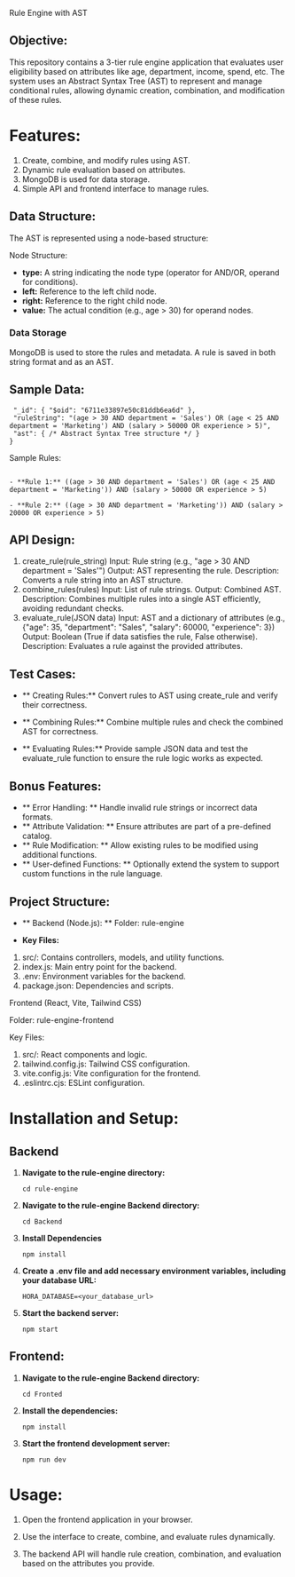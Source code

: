 Rule Engine with AST

## Objective:

This repository contains a 3-tier rule engine application that evaluates user eligibility based on attributes like age, department, income, spend, etc. The system uses an Abstract Syntax Tree (AST) to represent and manage conditional rules, allowing dynamic creation, combination, and modification of these rules.

# Features:

1. Create, combine, and modify rules using AST.
2. Dynamic rule evaluation based on attributes.
3. MongoDB is used for data storage.
4. Simple API and frontend interface to manage rules.

## Data Structure:
The AST is represented using a node-based structure:

Node Structure:
- **type:** A string indicating the node type (operator for AND/OR, operand for conditions).
- **left:** Reference to the left child node.
- **right:** Reference to the right child node.
- **value:** The actual condition (e.g., age > 30) for operand nodes.

### Data Storage
MongoDB is used to store the rules and metadata.
A rule is saved in both string format and as an AST.

## Sample Data:

 ```{
  "_id": { "$oid": "6711e33897e50c81ddb6ea6d" },
  "ruleString": "(age > 30 AND department = 'Sales') OR (age < 25 AND department = 'Marketing') AND (salary > 50000 OR experience > 5)",
  "ast": { /* Abstract Syntax Tree structure */ }
}
  ```
Sample Rules:
 ```

- **Rule 1:** ((age > 30 AND department = 'Sales') OR (age < 25 AND department = 'Marketing')) AND (salary > 50000 OR experience > 5)

- **Rule 2:** ((age > 30 AND department = 'Marketing')) AND (salary > 20000 OR experience > 5)
 ```
## API Design: 

1. create_rule(rule_string)
Input: Rule string (e.g., "age > 30 AND department = 'Sales'")
Output: AST representing the rule.
Description: Converts a rule string into an AST structure.
2. combine_rules(rules)
Input: List of rule strings.
Output: Combined AST.
Description: Combines multiple rules into a single AST efficiently, avoiding redundant checks.
3. evaluate_rule(JSON data)
Input: AST and a dictionary of attributes (e.g., {"age": 35, "department": "Sales", "salary": 60000, "experience": 3})
Output: Boolean (True if data satisfies the rule, False otherwise).
Description: Evaluates a rule against the provided attributes.

## Test Cases:

- ** Creating Rules:** Convert rules to AST using create_rule and verify their correctness.

- ** Combining Rules:** Combine multiple rules and check the combined AST for correctness.

- ** Evaluating Rules:** Provide sample JSON data and test the evaluate_rule function to ensure the rule logic works as expected.

## Bonus Features:

- ** Error Handling: ** Handle invalid rule strings or incorrect data formats.
- ** Attribute Validation: ** Ensure attributes are part of a pre-defined catalog.
- ** Rule Modification: ** Allow existing rules to be modified using additional functions.
- ** User-defined Functions: ** Optionally extend the system to support custom functions in the rule language.

## Project Structure:
- ** Backend (Node.js): **
Folder: rule-engine

- **Key Files:**

1. src/: Contains controllers, models, and utility functions.
2. index.js: Main entry point for the backend.
3. .env: Environment variables for the backend.
4. package.json: Dependencies and scripts.
   
Frontend (React, Vite, Tailwind CSS)

Folder: rule-engine-frontend

Key Files:

1. src/: React components and logic.
2. tailwind.config.js: Tailwind CSS configuration.
3. vite.config.js: Vite configuration for the frontend.
4. .eslintrc.cjs: ESLint configuration.

# Installation and Setup:

## Backend

1. **Navigate to the rule-engine directory:**
   
    ```cd rule-engine```

2. **Navigate to the rule-engine Backend directory:**
   
    ```cd Backend```   

3. **Install  Dependencies**

   
    ```npm install```

4. **Create a .env file and add necessary environment variables, including your database URL:**
   
    ```HORA_DATABASE=<your_database_url>```

5. **Start the backend server:**
   
    ```npm start```

## Frontend:

1. **Navigate to the rule-engine Backend directory:**
   
    ```cd Fronted```

2. **Install the dependencies:**
   
    ```npm install```

3. **Start the frontend development server:**
   
    ```npm run dev```

# Usage:

1. Open the frontend application in your browser.

2. Use the interface to create, combine, and evaluate rules dynamically.

3. The backend API will handle rule creation, combination, and evaluation based on the attributes you provide.
